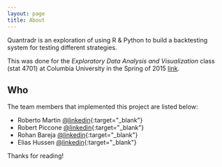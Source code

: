 ```yaml
---
layout: page
title: About
---
```


<p class="message">
  Quantradr is an exploration of using R & Python to build a backtesting system
  for testing different strategies.
</p>

This was done for the *Exploratory Data Analysis and Visualization* class (stat
4701) at Columbia University in the Spring of 2015 [link](http://stat4701.github.io/edav/).

## Who
The team members that implemented this project are listed below: 

* Roberto Martin [@linkedin](https://www.linkedin.com/pub/roberto-martin/8/990/211){:target="_blank"}
* Robert Piccone [@linkedin](https://www.linkedin.com/pub/robert-piccone/6/9b1/284){:target="_blank"}
* Rohan Bareja [@linkedin](https://www.linkedin.com/in/rohanbareja){:target="_blank"}
* Elias Hussen [@linkedin](https://www.linkedin.com/in/ehussen){:target="_blank"}



Thanks for reading!
